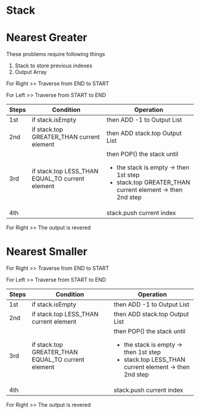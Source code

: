 Stack<a name="TOP"></a>
===================

# Nearest Greater #

These problems require following things
1. Stack to store previous indexes
2. Output Array

For Right >> Traverse from END to START

For Left >> Traverse from START to END

Steps | Condition                                       | Operation                   
--- |-------------------------------------------------|-----------------------------
1st | if stack.isEmpty                                | then ADD -1 to Output List
2nd | if stack.top GREATER_THAN current element       | then ADD stack.top Output List
3rd | if stack.top LESS_THAN EQUAL_TO current element | then POP() the stack until <ul><li>the stack is empty -> then 1st step</li><li>stack.top GREATER_THAN current element -> then 2nd step</li></ul>
4th |                                                 | stack.push current index

For Right >> The output is revered

# Nearest Smaller #

For Right >> Traverse from END to START

For Left >> Traverse from START to END

Steps | Condition                                          | Operation
--- |----------------------------------------------------|-----------------------------
1st | if stack.isEmpty                                   | then ADD -1 to Output List
2nd | if stack.top LESS_THAN current element             | then ADD stack.top Output List
3rd | if stack.top GREATER_THAN EQUAL_TO current element | then POP() the stack until <ul><li>the stack is empty -> then 1st step</li><li>stack.top LESS_THAN current element -> then 2nd step</li></ul>
4th |                                                    | stack.push current index

For Right >> The output is revered
